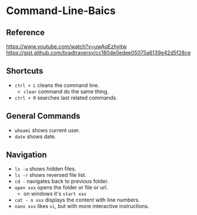 # Command-Line-Baics
## Reference
https://www.youtube.com/watch?v=uwAqEzhyjtw
https://gist.github.com/bradtraversy/cc180de0edee05075a6139e42d5f28ce

## Shortcuts
- `ctrl + L`  cleans the command line.
    - `clear` command do the same thing.
- `ctrl + R`  searches last related commands.

## General Commands
- `whoami` shows current user.
- `date` shows date.

## Navigation
- `ls -a` shows hidden files.
- `ls -r`  shows reversed file list.
- `cd -`  navigates back to previous folder.
- `open xxx`  opens the folder or file or url.
    - on windows it's `start xxx`
- `cat - n xxx`  displays the content with line numbers.
- `nano xxx`  likes `vi`, but with more interactive instructions.
